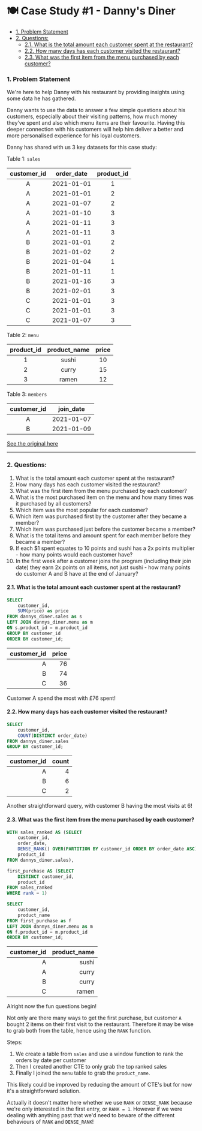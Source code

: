 # 🍽️ Case Study #1 - Danny's Diner <!-- omit from toc -->

- [1. Problem Statement](#1-problem-statement)
- [2. Questions:](#2-questions)
  - [2.1. What is the total amount each customer spent at the restaurant?](#21-what-is-the-total-amount-each-customer-spent-at-the-restaurant)
  - [2.2. How many days has each customer visited the restaurant?](#22-how-many-days-has-each-customer-visited-the-restaurant)
  - [2.3. What was the first item from the menu purchased by each customer?](#23-what-was-the-first-item-from-the-menu-purchased-by-each-customer)


### 1. Problem Statement

We're here to help Danny with his restaurant by providing insights using some data he has gathered.

Danny wants to use the data to answer a few simple questions about his customers, especially about their visiting patterns, how much money they’ve spent and also which menu items are their favourite. Having this deeper connection with his customers will help him deliver a better and more personalised experience for his loyal customers.

Danny has shared with us 3 key datasets for this case study:

Table 1: `sales`

| customer_id | order_date | product_id |
| :---------: | :--------: | :--------: |
|      A      | 2021-01-01 |     1      |
|      A      | 2021-01-01 |     2      |
|      A      | 2021-01-07 |     2      |
|      A      | 2021-01-10 |     3      |
|      A      | 2021-01-11 |     3      |
|      A      | 2021-01-11 |     3      |
|      B      | 2021-01-01 |     2      |
|      B      | 2021-01-02 |     2      |
|      B      | 2021-01-04 |     1      |
|      B      | 2021-01-11 |     1      |
|      B      | 2021-01-16 |     3      |
|      B      | 2021-02-01 |     3      |
|      C      | 2021-01-01 |     3      |
|      C      | 2021-01-01 |     3      |
|      C      | 2021-01-07 |     3      |

Table 2: `menu`

| product_id | product_name | price |
| :--------: | :----------: | :---: |
|     1      |    sushi     |  10   |
|     2      |    curry     |  15   |
|     3      |    ramen     |  12   |

Table 3: `members`

| customer_id | join_date  |
| :---------: | :--------: |
|      A      | 2021-01-07 |
|      B      | 2021-01-09 |


[See the original here](https://8weeksqlchallenge.com/case-study-1/)

----

### 2. Questions:
1. What is the total amount each customer spent at the restaurant?
2. How many days has each customer visited the restaurant?
3. What was the first item from the menu purchased by each customer?
4. What is the most purchased item on the menu and how many times was it purchased by all customers?
5. Which item was the most popular for each customer?
6. Which item was purchased first by the customer after they became a member?
7. Which item was purchased just before the customer became a member?
8. What is the total items and amount spent for each member before they became a member?
9. If each $1 spent equates to 10 points and sushi has a 2x points multiplier - how many points would each customer have?
10. In the first week after a customer joins the program (including their join date) they earn 2x points on all items, not just sushi - how many points do customer A and B have at the end of January?

#### 2.1. What is the total amount each customer spent at the restaurant?

```sql
SELECT 
    customer_id, 
    SUM(price) as price
FROM dannys_diner.sales as s
LEFT JOIN dannys_diner.menu as m
ON s.product_id = m.product_id
GROUP BY customer_id
ORDER BY customer_id;
```

| customer_id | price |
|------------:|------:|
|           A |    76 |
|           B |    74 |
|           C |    36 |

Customer A spend the most with £76 spent!

#### 2.2. How many days has each customer visited the restaurant?

```sql
SELECT 
    customer_id, 
    COUNT(DISTINCT order_date)
FROM dannys_diner.sales
GROUP BY customer_id;
```

| customer_id | count |
|------------:|------:|
|           A |     4 |
|           B |     6 |
|           C |     2 |

Another straightforward query, with customer B having the most visits at 6!

#### 2.3. What was the first item from the menu purchased by each customer?

```sql
WITH sales_ranked AS (SELECT
    customer_id,
    order_date,
    DENSE_RANK() OVER(PARTITION BY customer_id ORDER BY order_date ASC) as rank,
    product_id
FROM dannys_diner.sales),

first_purchase AS (SELECT
    DISTINCT customer_id,
    product_id
FROM sales_ranked
WHERE rank = 1)

SELECT 
    customer_id,
    product_name
FROM first_purchase as f
LEFT JOIN dannys_diner.menu as m
ON f.product_id = m.product_id
ORDER BY customer_id;
```

| customer_id | product_name |
|------------:|-------------:|
|           A |        sushi |
|           A |        curry |
|           B |        curry |
|           C |        ramen |

Alright now the fun questions begin! 

Not only are there many ways to get the first purchase, but customer `A` bought 2 items on their first visit to the restaurant. Therefore it may be wise to grab both from the table, hence using the `RANK` function.

Steps:

1. We create a table from `sales` and use a window function to rank the orders by date per customer
2. Then I created another CTE to only grab the top ranked sales
3. Finally I joined the `menu` table to grab the `product_name`.

This likely could be improved by reducing the amount of CTE's but for now it's a straightforward solution.

Actually it doesn't matter here whether we use `RANK` or `DENSE_RANK` because we're only interested in the first entry, or `RANK = 1`. However if we were dealing with anything past that we'd need to beware of the different behaviours of `RANK` and `DENSE_RANK`!